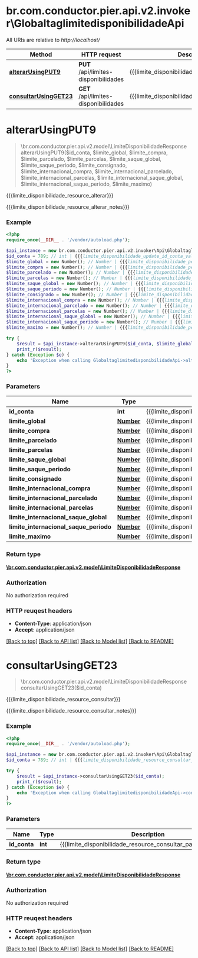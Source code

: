 # br.com.conductor.pier.api.v2.invoker\GlobaltaglimitedisponibilidadeApi

All URIs are relative to *http://localhost/*

Method | HTTP request | Description
------------- | ------------- | -------------
[**alterarUsingPUT9**](GlobaltaglimitedisponibilidadeApi.md#alterarUsingPUT9) | **PUT** /api/limites-disponibilidades | {{{limite_disponibilidade_resource_alterar}}}
[**consultarUsingGET23**](GlobaltaglimitedisponibilidadeApi.md#consultarUsingGET23) | **GET** /api/limites-disponibilidades | {{{limite_disponibilidade_resource_consultar}}}


# **alterarUsingPUT9**
> \br.com.conductor.pier.api.v2.model\LimiteDisponibilidadeResponse alterarUsingPUT9($id_conta, $limite_global, $limite_compra, $limite_parcelado, $limite_parcelas, $limite_saque_global, $limite_saque_periodo, $limite_consignado, $limite_internacional_compra, $limite_internacional_parcelado, $limite_internacional_parcelas, $limite_internacional_saque_global, $limite_internacional_saque_periodo, $limite_maximo)

{{{limite_disponibilidade_resource_alterar}}}

{{{limite_disponibilidade_resource_alterar_notes}}}

### Example 
```php
<?php
require_once(__DIR__ . '/vendor/autoload.php');

$api_instance = new br.com.conductor.pier.api.v2.invoker\Api\GlobaltaglimitedisponibilidadeApi();
$id_conta = 789; // int | {{{limite_disponibilidade_update_id_conta_value}}}
$limite_global = new Number(); // Number | {{{limite_disponibilidade_persist_limite_global_value}}}
$limite_compra = new Number(); // Number | {{{limite_disponibilidade_persist_limite_compra_value}}}
$limite_parcelado = new Number(); // Number | {{{limite_disponibilidade_persist_limite_parcelado_value}}}
$limite_parcelas = new Number(); // Number | {{{limite_disponibilidade_persist_limite_parcelas_value}}}
$limite_saque_global = new Number(); // Number | {{{limite_disponibilidade_persist_limite_saque_global_value}}}
$limite_saque_periodo = new Number(); // Number | {{{limite_disponibilidade_persist_limite_saque_periodo_value}}}
$limite_consignado = new Number(); // Number | {{{limite_disponibilidade_persist_limite_consignado_value}}}
$limite_internacional_compra = new Number(); // Number | {{{limite_disponibilidade_persist_limite_internacional_compra_value}}}
$limite_internacional_parcelado = new Number(); // Number | {{{limite_disponibilidade_persist_limite_internacional_parcelado_value}}}
$limite_internacional_parcelas = new Number(); // Number | {{{limite_disponibilidade_persist_limite_internacional_parcelas_value}}}
$limite_internacional_saque_global = new Number(); // Number | {{{limite_disponibilidade_persist_limite_internacional_saque_global_value}}}
$limite_internacional_saque_periodo = new Number(); // Number | {{{limite_disponibilidade_persist_limite_internacional_saque_periodo_value}}}
$limite_maximo = new Number(); // Number | {{{limite_disponibilidade_persist_limite_maximo_value}}}

try { 
    $result = $api_instance->alterarUsingPUT9($id_conta, $limite_global, $limite_compra, $limite_parcelado, $limite_parcelas, $limite_saque_global, $limite_saque_periodo, $limite_consignado, $limite_internacional_compra, $limite_internacional_parcelado, $limite_internacional_parcelas, $limite_internacional_saque_global, $limite_internacional_saque_periodo, $limite_maximo);
    print_r($result);
} catch (Exception $e) {
    echo 'Exception when calling GlobaltaglimitedisponibilidadeApi->alterarUsingPUT9: ', $e->getMessage(), "\n";
}
?>
```

### Parameters

Name | Type | Description  | Notes
------------- | ------------- | ------------- | -------------
 **id_conta** | **int**| {{{limite_disponibilidade_update_id_conta_value}}} | 
 **limite_global** | [**Number**](.md)| {{{limite_disponibilidade_persist_limite_global_value}}} | [optional] 
 **limite_compra** | [**Number**](.md)| {{{limite_disponibilidade_persist_limite_compra_value}}} | [optional] 
 **limite_parcelado** | [**Number**](.md)| {{{limite_disponibilidade_persist_limite_parcelado_value}}} | [optional] 
 **limite_parcelas** | [**Number**](.md)| {{{limite_disponibilidade_persist_limite_parcelas_value}}} | [optional] 
 **limite_saque_global** | [**Number**](.md)| {{{limite_disponibilidade_persist_limite_saque_global_value}}} | [optional] 
 **limite_saque_periodo** | [**Number**](.md)| {{{limite_disponibilidade_persist_limite_saque_periodo_value}}} | [optional] 
 **limite_consignado** | [**Number**](.md)| {{{limite_disponibilidade_persist_limite_consignado_value}}} | [optional] 
 **limite_internacional_compra** | [**Number**](.md)| {{{limite_disponibilidade_persist_limite_internacional_compra_value}}} | [optional] 
 **limite_internacional_parcelado** | [**Number**](.md)| {{{limite_disponibilidade_persist_limite_internacional_parcelado_value}}} | [optional] 
 **limite_internacional_parcelas** | [**Number**](.md)| {{{limite_disponibilidade_persist_limite_internacional_parcelas_value}}} | [optional] 
 **limite_internacional_saque_global** | [**Number**](.md)| {{{limite_disponibilidade_persist_limite_internacional_saque_global_value}}} | [optional] 
 **limite_internacional_saque_periodo** | [**Number**](.md)| {{{limite_disponibilidade_persist_limite_internacional_saque_periodo_value}}} | [optional] 
 **limite_maximo** | [**Number**](.md)| {{{limite_disponibilidade_persist_limite_maximo_value}}} | [optional] 

### Return type

[**\br.com.conductor.pier.api.v2.model\LimiteDisponibilidadeResponse**](LimiteDisponibilidadeResponse.md)

### Authorization

No authorization required

### HTTP reuqest headers

 - **Content-Type**: application/json
 - **Accept**: application/json

[[Back to top]](#) [[Back to API list]](../README.md#documentation-for-api-endpoints) [[Back to Model list]](../README.md#documentation-for-models) [[Back to README]](../README.md)

# **consultarUsingGET23**
> \br.com.conductor.pier.api.v2.model\LimiteDisponibilidadeResponse consultarUsingGET23($id_conta)

{{{limite_disponibilidade_resource_consultar}}}

{{{limite_disponibilidade_resource_consultar_notes}}}

### Example 
```php
<?php
require_once(__DIR__ . '/vendor/autoload.php');

$api_instance = new br.com.conductor.pier.api.v2.invoker\Api\GlobaltaglimitedisponibilidadeApi();
$id_conta = 789; // int | {{{limite_disponibilidade_resource_consultar_param_id_conta}}}

try { 
    $result = $api_instance->consultarUsingGET23($id_conta);
    print_r($result);
} catch (Exception $e) {
    echo 'Exception when calling GlobaltaglimitedisponibilidadeApi->consultarUsingGET23: ', $e->getMessage(), "\n";
}
?>
```

### Parameters

Name | Type | Description  | Notes
------------- | ------------- | ------------- | -------------
 **id_conta** | **int**| {{{limite_disponibilidade_resource_consultar_param_id_conta}}} | 

### Return type

[**\br.com.conductor.pier.api.v2.model\LimiteDisponibilidadeResponse**](LimiteDisponibilidadeResponse.md)

### Authorization

No authorization required

### HTTP reuqest headers

 - **Content-Type**: application/json
 - **Accept**: application/json

[[Back to top]](#) [[Back to API list]](../README.md#documentation-for-api-endpoints) [[Back to Model list]](../README.md#documentation-for-models) [[Back to README]](../README.md)

